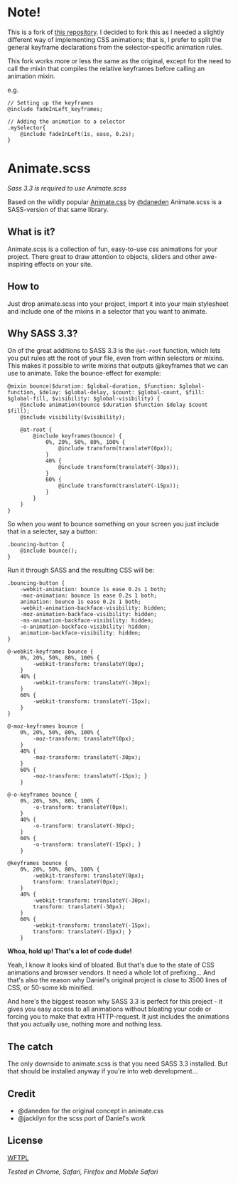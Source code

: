 # Note!

This is a fork of [this repository](https://github.com/hmps/animate.scss). I decided to fork this as I needed a slightly different way of implementing CSS animations; that is, I prefer to split the general keyframe declarations from the selector-specific animation rules.

This fork works more or less the same as the original, except for the need to call the mixin that compiles the relative keyframes before calling an animation mixin.

e.g.
```
// Setting up the keyframes
@include fadeInLeft_keyframes;

// Adding the animation to a selector
.mySelector{
    @include fadeInLeft(1s, ease, 0.2s);
}
```

# Animate.scss

*Sass 3.3 is required to use Animate.scss*

Based on the wildly popular [Animate.css](https://github.com/daneden/animate.css) by [@daneden](https://github.com/daneden) Animate.scss is a SASS-version of that same library.

## What is it?
Animate.scss is a collection of fun, easy-to-use css animations for your project. There great to draw attention to objects, sliders and other awe-inspiring effects on your site.

## How to
Just drop animate.scss into your project, import it into your main stylesheet and include one of the mixins in a selector that you want to animate.

## Why SASS 3.3?
On of the great additions to SASS 3.3 is the `@at-root` function, which lets you put rules att the root of your file, even from within selectors or mixins. This makes it possible to write mixins that outputs @keyframes that we can use to animate. Take the bounce-effect for example:
```
@mixin bounce($duration: $global-duration, $function: $global-function, $delay: $global-delay, $count: $global-count, $fill: $global-fill, $visibility: $global-visibility) {
	@include animation(bounce $duration $function $delay $count $fill);
	@include visibility($visibility);

	@at-root {
		@include keyframes(bounce) {
			0%, 20%, 50%, 80%, 100% {
				@include transform(translateY(0px));
			}
			40% {
				@include transform(translateY(-30px));
			}
			60% {
				@include transform(translateY(-15px));
			}
		}
	}
}
```
So when you want to bounce something on your screen you just include that in a selecter, say a button:
```
.bouncing-button {
	@include bounce();
}
```
Run it through SASS and the resulting CSS will be:
```
.bouncing-button {
	-webkit-animation: bounce 1s ease 0.2s 1 both;
	-moz-animation: bounce 1s ease 0.2s 1 both;
	animation: bounce 1s ease 0.2s 1 both;
	-webkit-animation-backface-visibility: hidden;
	-moz-animation-backface-visibility: hidden;
	-ms-animation-backface-visibility: hidden;
	-o-animation-backface-visibility: hidden;
	animation-backface-visibility: hidden;
}

@-webkit-keyframes bounce {
	0%, 20%, 50%, 80%, 100% {
		-webkit-transform: translateY(0px);
	}
	40% {
		-webkit-transform: translateY(-30px);
	}
	60% {
		-webkit-transform: translateY(-15px);
	}
}

@-moz-keyframes bounce {
	0%, 20%, 50%, 80%, 100% {
		-moz-transform: translateY(0px);
	}
	40% {
		-moz-transform: translateY(-30px);
	}
	60% {
		-moz-transform: translateY(-15px); }
	}

@-o-keyframes bounce {
	0%, 20%, 50%, 80%, 100% {
		-o-transform: translateY(0px);
	}
	40% {
		-o-transform: translateY(-30px);
	}
	60% {
		-o-transform: translateY(-15px); }
	}

@keyframes bounce {
	0%, 20%, 50%, 80%, 100% {
		-webkit-transform: translateY(0px);
		transform: translateY(0px);
	}
 	40% {
		-webkit-transform: translateY(-30px);
		transform: translateY(-30px);
	}
	60% {
		-webkit-transform: translateY(-15px);
		transform: translateY(-15px); }
	}
```
**Whoa, hold up! That's a lot of code dude!**

Yeah, I know it looks kind of bloated. But that's due to the state of CSS animations and browser vendors. It need a whole lot of prefixing... And that's also the reason why Daniel's original project is close to 3500 lines of CSS, or 50-some kb minified.

And here's the biggest reason why SASS 3.3 is perfect for this project - it gives you easy access to all animations without bloating your code or forcing you to make that extra HTTP-request. It just includes the animations that you actually use, nothing more and nothing less.

## The catch
The only downside to animate.scss is that you need SASS 3.3 installed. But that should be installed anyway if you're into web development...

## Credit
- @daneden for the original concept in animate.css
- @jackilyn for the scss port of Daniel's work

## License
[WFTPL](http://www.wtfpl.net/)

*Tested in Chrome, Safari, Firefox and Mobile Safari*